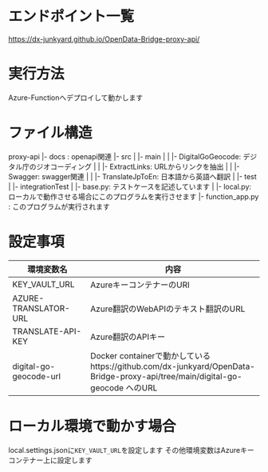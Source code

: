 # エンドポイント一覧
https://dx-junkyard.github.io/OpenData-Bridge-proxy-api/

# 実行方法
Azure-Functionへデプロイして動かします

# ファイル構造
proxy-api
|- docs : openapi関連
|- src
|  |- main
|  |  |- DigitalGoGeocode: デジタル庁のジオコーディング
|  |  |- ExtractLinks: URLからリンクを抽出
|  |  |- Swagger: swagger関連
|  |  |- TranslateJpToEn: 日本語から英語へ翻訳
|  |- test
|  |- integrationTest
|     |- base.py: テストケースを記述しています
|     |- local.py: ローカルで動作させる場合にこのプログラムを実行させます
|- function_app.py : このプログラムが実行されます

# 設定事項
| 環境変数名 | 内容 |
| -- | -- |
| KEY_VAULT_URL | AzureキーコンテナーのURI |
| AZURE-TRANSLATOR-URL | Azure翻訳のWebAPIのテキスト翻訳のURL |
| TRANSLATE-API-KEY | Azure翻訳のAPIキー |
| digital-go-geocode-url | Docker containerで動かしているhttps://github.com/dx-junkyard/OpenData-Bridge-proxy-api/tree/main/digital-go-geocode へのURL |

# ローカル環境で動かす場合
local.settings.jsonに`KEY_VAULT_URL`を設定します
その他環境変数はAzureキーコンテナー上に設定します
